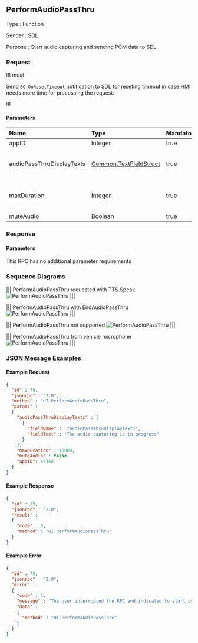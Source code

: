 ## PerformAudioPassThru

Type
: Function

Sender
: SDL

Purpose
: Start audio capturing and sending PCM data to SDL

### Request

!!! must

Send `BC.OnResetTimeout` notification to SDL for reseting timeout in case HMI needs more time for processing the request.

!!!

#### Parameters

|Name|Type|Mandatory|Additional|
|:---|:---|:--------|:---------|
|appID|Integer|true||
|audioPassThruDisplayTexts|[Common.TextFieldStruct](../../common/structs/#textfieldstruct)|true|array: true<br>minsize: 0<br>maxsize: 2|
|maxDuration|Integer|true|minvalue: 1<br>maxvalue: 1000000|
|muteAudio|Boolean|true||

### Response

#### Parameters

This RPC has no additional parameter requirements

### Sequence Diagrams

|||
PerformAudioPassThru requested with TTS.Speak
![PerformAudioPassThru](./assets/PerformAudioPassThruSpeak.png)
|||

|||
PerformAudioPassThru with EndAudioPassThru
![PerformAudioPassThru](./assets/PerformAudioPassThruEndAudio.png)
|||

|||
PerformAudioPassThru not supported
![PerformAudioPassThru](./assets/PerformAudioPassThruNotSupported.png)
|||

|||
PerformAudioPassThru from vehicle microphone
![PerformAudioPassThru](./assets/PerformAudioPassThruMic.png)
|||

### JSON Message Examples

#### Example Request

```json
{
  "id" : 79,
  "jsonrpc" : "2.0",
  "method" : "UI.PerformAudioPassThru",
  "params" :
  {
    "audioPassThruDisplayTexts" : [
      {
        "fieldName" :  "audioPassThruDisplayText1",
        "fieldText" : "The audio capturing is in progress"
      }
    ],
    "maxDuration" : 10000,
    "muteAudio" : false,
    "appID": 65368
  }
}
```

#### Example Response

```json
{
  "id" : 79,
  "jsonrpc" : "2.0",
  "result" :
  {
    "code" : 0,
    "method" : "UI.PerformAudioPassThru"
  }
}
```

#### Example Error

```json
{
  "id" : 79,
  "jsonrpc" : "2.0",
  "error" :
  {
    "code" : 7,
    "message" : "The user interrupted the RPC and indicated to start over",
    "data" :
    {
      "method" : "UI.PerformAudioPassThru"
    }
  }
}
```
